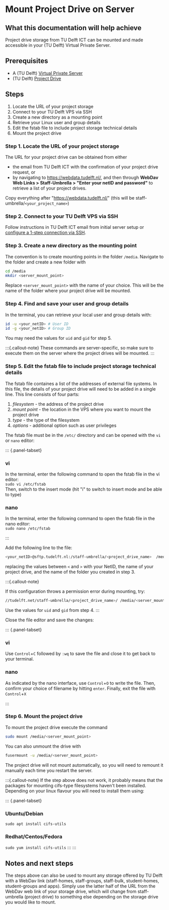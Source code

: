 <!-- ---
section: data
title: Mount Project Drive
author_1: Raúl Ortiz Merino
author_2: Maurits Kok
--- -->

# Mount Project Drive on Server

## What this documentation will help achieve
Project drive storage from TU Delft ICT can be mounted and made accessible in your (TU Delft) Virtual Private Server.

## Prerequisites
- A (TU Delft) [Virtual Private Server](../infrastructure/VPS_request.md)
- (TU Delft) [Project Drive](./project_drive_request.md)

## Steps
1. Locate the URL of your project storage
1. Connect to your TU Delft VPS via SSH
1. Create a new directory as a mounting point
1. Retrieve your Linux user and group details
1. Edit the fstab file to include project storage technical details
1. Mount the project drive

### Step 1. Locate the URL of your project storage
The URL for your project drive can be obtained from either 
- the email from TU Delft ICT with the confirmation of your project drive request, or 
- by navigating to https://webdata.tudelft.nl/, and then through **WebDav Web Links > Staff-Umbrella > "Enter your netID and password"** to retrieve a list of your project drives. 

Copy everything after "https://webdata.tudelft.nl/" (this will be staff-umbrella/`<your_project_name>`)

### Step 2. Connect to your TU Delft VPS via SSH 
Follow instructions in TU Delft ICT email from initial server setup or [configure a 1-step connection via SSH](../infrastructure/VPS_SSH.md).

### Step 3. Create a new directory as the mounting point
The convention is to create mounting points in the folder `/media`. Navigate to the folder and create a new folder with

```bash
cd /media
mkdir <server_mount_point>
```
Replace `<server_mount_point>` with the name of your choice. This will be the name of the folder where your project drive will be mounted.

### Step 4. Find and save your user and group details

In the terminal, you can retrieve your local user and group details with:

```bash
id -u <your_netID> # User ID
id -g <your_netID> # Group ID
```

You may need the values for `uid` and `gid` for step 5.

:::{.callout-note}
These commands are server-specific, so make sure to execute them on the server where the project drives will be mounted.
:::

### Step 5. Edit the fstab file to include project storage technical details
The fstab file containes a list of the addresses of external file systems. In this file, the details of your project drive will need to be added in a single line. This line consists of four parts: 
1. *filesystem* - the address of the project drive
2. *mount point* - the location in the VPS where you want to mount the project drive
3. *type* - the type of the filesystem
4. *options* - additional option such as user privileges


The fstab file must be in the `/etc/` directory and can be opened with the `vi` or `nano` editor:

::: {.panel-tabset}

### vi

In the terminal, enter the following command to open the fstab file in the vi editor:  
`sudo vi /etc/fstab`  
Then, switch to the insert mode (hit "i" to switch to insert mode and be able to type)


### nano
In the terminal, enter the following command to open the fstab file in the nano editor:  
`sudo nano /etc/fstab`

:::

Add the following line to the file:

```bash
<your_netID>@sftp.tudelft.nl:/staff-umbrella/<project_drive_name>  /media/<server_mount_point> fuse.sshfs  rw,noauto,users,_netdev  0  0
```

replacing the values between `<` and `>` with your NetID, the name of your project drive, and the name of the folder you created in step 3.

:::{.callout-note}

If this configuration throws a permission error during mounting, try: 

```bash
//tudelft.net/staff-umbrella/<project_drive_name>/ /media/<server_mount_point> cifs username=<your_netID>,noauto,uid=<your_uid>,gid=<your_gid>,forcegid,rw,_netdev

```
Use the values for `uid` and `gid` from step 4.
:::

Close the file editor and save the changes:

::: {.panel-tabset}

### vi

Use `Control`+`C` followed by `:wq` to save the file and close it to get back to your terminal.

### nano

As indicated by the nano interface, use `Control`+`O` to write the file. Then, confirm your choice of filename by hitting `enter`. Finally, exit the file with `Control`+`X`

:::

### Step 6. Mount the project drive
To mount the project drive execute the command

```bash
sudo mount /media/<server_mount_point>
```

You can also unmount the drive with
```bash
fusermount -u /media/<server_mount_point>
```

The project drive will not mount automatically, so you will need to remount it manually each time you restart the server.

:::{.callout-note}
If the step above does not work, it probably means that the packages for mounting cifs-type filesystems haven't been installed. Depending on your linux flavour you will need to install them using:

::: {.panel-tabset}
### Ubuntu/Debian
`sudo apt install cifs-utils`

### Redhat/Centos/Fedora  
`sudo yum install cifs-utils`
:::
:::

## Notes and next steps
The steps above can also be used to mount any storage offered by TU Delft with a WebDav link (staff-homes, staff-groups, staff-bulk, student-homes, student-groups and apps). Simply use the latter half of the URL from the WebDav web link of your storage drive, which will change from staff-umbrella (project drive) to something else depending on the storage drive you would like to mount.
